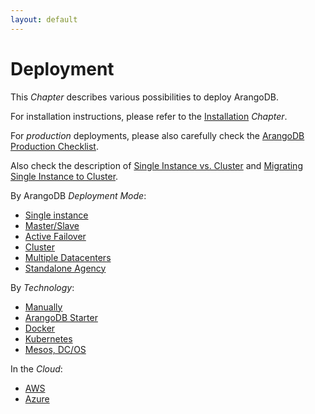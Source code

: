 ```yaml
---
layout: default
---
```

Deployment
==========

This _Chapter_ describes various possibilities to deploy ArangoDB.

For installation instructions, please refer to the [Installation](../Installation/README.md) _Chapter_.

For _production_ deployments, please also carefully check the
[ArangoDB Production Checklist](ProductionChecklist.md).

Also check the description of
[Single Instance vs. Cluster](../Architecture/SingleInstanceVsCluster.md) and
[Migrating Single Instance to Cluster](MigratingSingleInstanceCluster.md).

By ArangoDB _Deployment Mode_:

- [Single instance](SingleInstance/README.md)
- [Master/Slave](MasterSlave/README.md)
- [Active Failover](ActiveFailover/README.md)
- [Cluster](Cluster/README.md)
- [Multiple Datacenters](DC2DC/README.md) 
- [Standalone Agency](StandaloneAgency/README.md) 

By _Technology_:

- [Manually](Manually/README.md)
- [ArangoDB Starter](ArangoDBStarter/README.md)
- [Docker](Docker/README.md)
- [Kubernetes](Kubernetes/README.md)
- [Mesos, DC/OS](DCOS/README.md)

In the _Cloud_:

- [AWS](Cloud/AWS.md)
- [Azure](Cloud/Azure.md)
